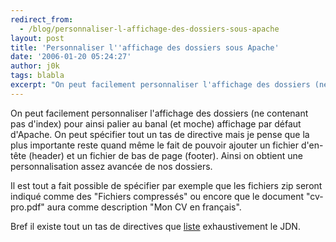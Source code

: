 ```yaml
---
redirect_from:
  - /blog/personnaliser-l-affichage-des-dossiers-sous-apache
layout: post
title: 'Personnaliser l''affichage des dossiers sous Apache'
date: '2006-01-20 05:24:27'
author: j0k
tags: blabla
excerpt: "On peut facilement personnaliser l'affichage des dossiers (ne contenant pas d'index) pour ainsi palier au banal (et moche) affichage par défaut d'Apache.     \nOn peut spécifier tout un tas de directive mais je pense que la plus importante reste quand même le fait de pouvoir ajouter un fichier d'en-tête (header) et un fichier de bas de page (footer). Ainsi on      …"
---
```


On peut facilement personnaliser l'affichage des dossiers (ne contenant pas d'index) pour ainsi palier au banal (et moche) affichage par défaut d'Apache.
On peut spécifier tout un tas de directive mais je pense que la plus importante reste quand même le fait de pouvoir ajouter un fichier d'en-tête (header) et un fichier de bas de page (footer). Ainsi on obtient une personnalisation assez avancée de nos dossiers.

Il est tout a fait possible de spécifier par exemple que les fichiers zip seront indiqué comme des &quot;Fichiers compressés&quot; ou encore que le document &quot;cv-pro.pdf&quot; aura comme description &quot;Mon CV en français&quot;.

Bref il existe tout un tas de directives que [liste](http://developpeur.journaldunet.com/tutoriel/out/060113-apache-htaccess-index-options.shtml) exhaustivement le JDN.
